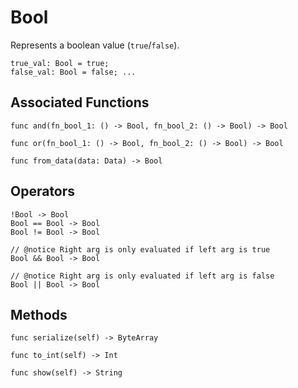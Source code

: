 # Bool

Represents a boolean value (`true`/`false`).

```helios
true_val: Bool = true;
false_val: Bool = false; ...
```

## Associated Functions

```helios
func and(fn_bool_1: () -> Bool, fn_bool_2: () -> Bool) -> Bool

func or(fn_bool_1: () -> Bool, fn_bool_2: () -> Bool) -> Bool

func from_data(data: Data) -> Bool
```

## Operators

```helios
!Bool -> Bool
Bool == Bool -> Bool
Bool != Bool -> Bool

// @notice Right arg is only evaluated if left arg is true
Bool && Bool -> Bool

// @notice Right arg is only evaluated if left arg is false
Bool || Bool -> Bool
```

## Methods

```helios
func serialize(self) -> ByteArray

func to_int(self) -> Int

func show(self) -> String
```
